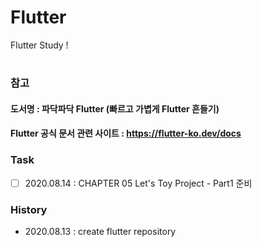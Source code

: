 # Flutter
Flutter Study !

#
### 참고
#### 도서명 : 파닥파닥 Flutter (빠르고 가볍게 Flutter 흔들기)
#### Flutter 공식 문서 관련 사이트 : https://flutter-ko.dev/docs

### Task
- [ ] 2020.08.14 : CHAPTER 05 Let's Toy Project - Part1 준비

### History
- 2020.08.13 : create flutter repository
